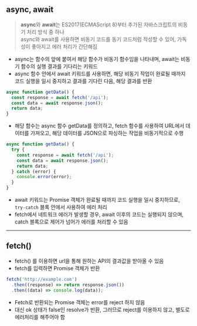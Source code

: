 ## async, await

> **async**와 **await**는 ES2017(ECMAScript 8)부터 추가된 자바스크립트의 비동기 처리 방식 중 하나   
async와 await를 사용하면 비동기 코드를 동기 코드처럼 작성할 수 있어, 가독성이 좋아지고 에러 처리가 간단해짐

- async는 함수의 앞에 붙여서 해당 함수가 비동기 함수임을 나타내며, await는 비동기 함수의 실행 결과를 기다리는 키워드
- async 함수 안에서 await 키워드를 사용하면, 해당 비동기 작업이 완료될 때까지 코드 실행을 일시 중지하고 결과를 기다린 다음, 해당 결과를 반환

```jsx
async function getData() {
  const response = await fetch('/api');
  const data = await response.json();
  return data;
}
```

- 해당 함수는 async 함수 getData를 정의하고, fetch 함수를 사용하여 URL에서 데이터를 가져오고, 해당 데이터를 JSON으로 파싱하는 작업을 비동기적으로 수행

```jsx
async function getData() {
  try {
    const response = await fetch('/api');
    const data = await response.json();
    return data;
  } catch (error) {
    console.error(error);
  }
}
```

- await 키워드는 Promise 객체가 완료될 때까지 코드 실행을 일시 중지하므로, `try-catch` 블록 안에서 사용하여 에러 처리
- fetch에서 네트워크 에러가 발생할 경우, await 이후의 코드는 실행되지 않으며, catch 블록으로 제어가 넘어가 에러를 처리할 수 있음

---

## fetch()

- fetch() 를 이용하면 url을 통해 원하는 API의 결과값을 받아올 수 있음
- fetch를 입력하면 Promise 객체가 반환

```jsx
fetch('http://example.com')
  .then((response) => return response.json())
  .then((data) => console.log(data));
```

- Fetch로 반환되는 Promise 객체는 error를 reject 하지 않음 
- 대신 ok 상태가 false인 resolve가 반환, 그러므로 reject를 이용하지 않고, 별도로 에러처리를 해주어야 함